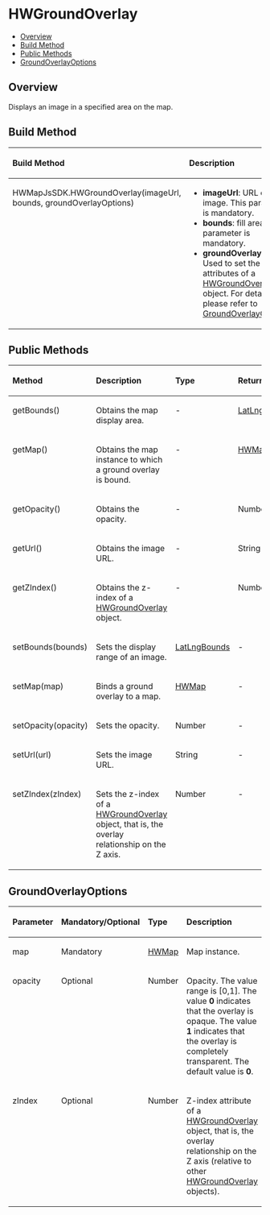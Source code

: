 # HWGroundOverlay<a name="EN-US_TOPIC_0000001099661058"></a>

-   [Overview](#s50ddd762d9d94c7c9f49dd7deb5233b6)
-   [Build Method](#scc9851d7c90745fca441760b6f975f07)
-   [Public Methods](#s457d55cafe7c420d981029d349e1d66f)
-   [GroundOverlayOptions](#s9fa60c5e9864411e9eb539aafe6e8fb0)

## Overview<a name="s50ddd762d9d94c7c9f49dd7deb5233b6"></a>

Displays an image in a specified area on the map. 

## Build Method<a name="scc9851d7c90745fca441760b6f975f07"></a>

<a name="t51cc70192abf45459bfb610c7c4a609f"></a>
<table><thead align="left"><tr id="r3cea2d6177a34a98b8c773351548cd27"><th class="cellrowborder" valign="top" width="53%" id="mcps1.1.3.1.1"><p id="a526528123e9c498fb82ff2f687955d61"><a name="a526528123e9c498fb82ff2f687955d61"></a><a name="a526528123e9c498fb82ff2f687955d61"></a><strong id="a64d67ece86fe429bbb9d3b5b5d782512"><a name="a64d67ece86fe429bbb9d3b5b5d782512"></a><a name="a64d67ece86fe429bbb9d3b5b5d782512"></a>Build Method</strong></p>
</th>
<th class="cellrowborder" valign="top" width="47%" id="mcps1.1.3.1.2"><p id="a10aabd1a90174145bbd5bd6709c99e14"><a name="a10aabd1a90174145bbd5bd6709c99e14"></a><a name="a10aabd1a90174145bbd5bd6709c99e14"></a><strong id="b12135150171113"><a name="b12135150171113"></a><a name="b12135150171113"></a>Description</strong></p>
</th>
</tr>
</thead>
<tbody><tr id="re242b715e3f0421592ec0f5b86722ed6"><td class="cellrowborder" valign="top" width="53%" headers="mcps1.1.3.1.1 "><p id="a3f046018d5f447f08b0e3c955b3f765d"><a name="a3f046018d5f447f08b0e3c955b3f765d"></a><a name="a3f046018d5f447f08b0e3c955b3f765d"></a>HWMapJsSDK.HWGroundOverlay(imageUrl, bounds, groundOverlayOptions)</p>
</td>
<td class="cellrowborder" valign="top" width="47%" headers="mcps1.1.3.1.2 "><a name="ub4ad04219a514c759bfe6a6e6a41ef6c"></a><a name="ub4ad04219a514c759bfe6a6e6a41ef6c"></a><ul id="ub4ad04219a514c759bfe6a6e6a41ef6c"><li><strong id="b136715109117"><a name="b136715109117"></a><a name="b136715109117"></a>imageUrl</strong>: URL of an image. This parameter is mandatory.</li><li><strong id="b1693192111113"><a name="b1693192111113"></a><a name="b1693192111113"></a>bounds</strong>: fill area. This parameter is mandatory.</li><li><strong id="b2615115031110"><a name="b2615115031110"></a><a name="b2615115031110"></a>groundOverlayOptions</strong>: Used to set the attributes of a <a href="js-hwgroundoverlay.md">HWGroundOverlay</a> object. For details, please refer to <a href="#s9fa60c5e9864411e9eb539aafe6e8fb0">GroundOverlayOptions</a>.</li></ul>
</td>
</tr>
</tbody>
</table>

## Public Methods<a name="s457d55cafe7c420d981029d349e1d66f"></a>

<a name="t51d9f300893b45fa9887cf094aad324c"></a>
<table><thead align="left"><tr id="rcd718492f4294a8c91f772c48562f513"><th class="cellrowborder" valign="top" width="23.76%" id="mcps1.1.5.1.1"><p id="a1068aeaf973442d4bc71182127f569da"><a name="a1068aeaf973442d4bc71182127f569da"></a><a name="a1068aeaf973442d4bc71182127f569da"></a><strong id="b377422161218"><a name="b377422161218"></a><a name="b377422161218"></a>Method</strong></p>
</th>
<th class="cellrowborder" valign="top" width="35.24%" id="mcps1.1.5.1.2"><p id="a4777c10ff9bd4c699a87bc72f9d86a61"><a name="a4777c10ff9bd4c699a87bc72f9d86a61"></a><a name="a4777c10ff9bd4c699a87bc72f9d86a61"></a><strong id="b195591477122"><a name="b195591477122"></a><a name="b195591477122"></a>Description</strong></p>
</th>
<th class="cellrowborder" valign="top" width="21%" id="mcps1.1.5.1.3"><p id="a4207b731fcf64df7be57e8114d97df6a"><a name="a4207b731fcf64df7be57e8114d97df6a"></a><a name="a4207b731fcf64df7be57e8114d97df6a"></a><strong id="abc25e7537c824f67927167d1484eac2b"><a name="abc25e7537c824f67927167d1484eac2b"></a><a name="abc25e7537c824f67927167d1484eac2b"></a>Type</strong></p>
</th>
<th class="cellrowborder" valign="top" width="20%" id="mcps1.1.5.1.4"><p id="a49d6e23cace44fd49cf6426209623f0b"><a name="a49d6e23cace44fd49cf6426209623f0b"></a><a name="a49d6e23cace44fd49cf6426209623f0b"></a><strong id="a2a13bf47920842e78896c20d737a7a39"><a name="a2a13bf47920842e78896c20d737a7a39"></a><a name="a2a13bf47920842e78896c20d737a7a39"></a>Return Value</strong></p>
</th>
</tr>
</thead>
<tbody><tr id="r24ed30d629464d50ba901707fcea40be"><td class="cellrowborder" valign="top" width="23.76%" headers="mcps1.1.5.1.1 "><p id="a953cac53e22e4153938588c384edf054"><a name="a953cac53e22e4153938588c384edf054"></a><a name="a953cac53e22e4153938588c384edf054"></a>getBounds()</p>
</td>
<td class="cellrowborder" valign="top" width="35.24%" headers="mcps1.1.5.1.2 "><p id="af066dfa0f05744eeac6a37567245f085"><a name="af066dfa0f05744eeac6a37567245f085"></a><a name="af066dfa0f05744eeac6a37567245f085"></a>Obtains the map display area.</p>
</td>
<td class="cellrowborder" valign="top" width="21%" headers="mcps1.1.5.1.3 "><p id="a58f8425b7bd346db900cdf502f7f8563"><a name="a58f8425b7bd346db900cdf502f7f8563"></a><a name="a58f8425b7bd346db900cdf502f7f8563"></a>-</p>
</td>
<td class="cellrowborder" valign="top" width="20%" headers="mcps1.1.5.1.4 "><p id="a34d6ef2151944f6295d6126793982689"><a name="a34d6ef2151944f6295d6126793982689"></a><a name="a34d6ef2151944f6295d6126793982689"></a><a href="js-params.md#sb6bca9c1a2f142d287414bceeabe54a9">LatLngBounds</a></p>
</td>
</tr>
<tr id="r3b603a1c1c424e7bb4f001e7cb8a56bc"><td class="cellrowborder" valign="top" width="23.76%" headers="mcps1.1.5.1.1 "><p id="a0d98561484134bc9a47aa2eea8afbddc"><a name="a0d98561484134bc9a47aa2eea8afbddc"></a><a name="a0d98561484134bc9a47aa2eea8afbddc"></a>getMap()</p>
</td>
<td class="cellrowborder" valign="top" width="35.24%" headers="mcps1.1.5.1.2 "><p id="a57383ad799574b61aff070765f5e011a"><a name="a57383ad799574b61aff070765f5e011a"></a><a name="a57383ad799574b61aff070765f5e011a"></a>Obtains the map instance to which a ground overlay is bound.</p>
</td>
<td class="cellrowborder" valign="top" width="21%" headers="mcps1.1.5.1.3 "><p id="ab5fa32a97e1448c8ad5d6b50636480a2"><a name="ab5fa32a97e1448c8ad5d6b50636480a2"></a><a name="ab5fa32a97e1448c8ad5d6b50636480a2"></a>-</p>
</td>
<td class="cellrowborder" valign="top" width="20%" headers="mcps1.1.5.1.4 "><p id="a2ca24ca863924e2bb1540bef0fba4284"><a name="a2ca24ca863924e2bb1540bef0fba4284"></a><a name="a2ca24ca863924e2bb1540bef0fba4284"></a><a href="js-hwmap.md">HWMap</a></p>
</td>
</tr>
<tr id="ra459a659931d417d8c41f6b868b28c1c"><td class="cellrowborder" valign="top" width="23.76%" headers="mcps1.1.5.1.1 "><p id="a11929e5152f24477b0b5ace9725118bd"><a name="a11929e5152f24477b0b5ace9725118bd"></a><a name="a11929e5152f24477b0b5ace9725118bd"></a>getOpacity()</p>
</td>
<td class="cellrowborder" valign="top" width="35.24%" headers="mcps1.1.5.1.2 "><p id="a0b70f1a7de5144d388a776c86c2c25ca"><a name="a0b70f1a7de5144d388a776c86c2c25ca"></a><a name="a0b70f1a7de5144d388a776c86c2c25ca"></a>Obtains the opacity.</p>
</td>
<td class="cellrowborder" valign="top" width="21%" headers="mcps1.1.5.1.3 "><p id="a831043b0884c495c8c02fc424aad6dca"><a name="a831043b0884c495c8c02fc424aad6dca"></a><a name="a831043b0884c495c8c02fc424aad6dca"></a>-</p>
</td>
<td class="cellrowborder" valign="top" width="20%" headers="mcps1.1.5.1.4 "><p id="acccd1ce1bf1f46ebbfb44c05faa162a1"><a name="acccd1ce1bf1f46ebbfb44c05faa162a1"></a><a name="acccd1ce1bf1f46ebbfb44c05faa162a1"></a>Number</p>
</td>
</tr>
<tr id="r05a87d3a268a4ab28e203f94b774d57f"><td class="cellrowborder" valign="top" width="23.76%" headers="mcps1.1.5.1.1 "><p id="ab1ec6ec6776c4dc8ad58077bc2409a94"><a name="ab1ec6ec6776c4dc8ad58077bc2409a94"></a><a name="ab1ec6ec6776c4dc8ad58077bc2409a94"></a>getUrl()</p>
</td>
<td class="cellrowborder" valign="top" width="35.24%" headers="mcps1.1.5.1.2 "><p id="a03988b76351e40a1b0101b98e7668f2a"><a name="a03988b76351e40a1b0101b98e7668f2a"></a><a name="a03988b76351e40a1b0101b98e7668f2a"></a>Obtains the image URL.</p>
</td>
<td class="cellrowborder" valign="top" width="21%" headers="mcps1.1.5.1.3 "><p id="a2a969080780e4db5b6a3fa5324d7b1d2"><a name="a2a969080780e4db5b6a3fa5324d7b1d2"></a><a name="a2a969080780e4db5b6a3fa5324d7b1d2"></a>-</p>
</td>
<td class="cellrowborder" valign="top" width="20%" headers="mcps1.1.5.1.4 "><p id="aa25424381e024939a00281f659d98051"><a name="aa25424381e024939a00281f659d98051"></a><a name="aa25424381e024939a00281f659d98051"></a>String</p>
</td>
</tr>
<tr id="r01d5c894774c43bbabd9d5d9bbb7f1da"><td class="cellrowborder" valign="top" width="23.76%" headers="mcps1.1.5.1.1 "><p id="ad48eb35cba6a4a47bbb2178011359c9b"><a name="ad48eb35cba6a4a47bbb2178011359c9b"></a><a name="ad48eb35cba6a4a47bbb2178011359c9b"></a>getZIndex()</p>
</td>
<td class="cellrowborder" valign="top" width="35.24%" headers="mcps1.1.5.1.2 "><p id="a948991d73b3a4122b8ea38228fa52410"><a name="a948991d73b3a4122b8ea38228fa52410"></a><a name="a948991d73b3a4122b8ea38228fa52410"></a>Obtains the z-index of a <a href="js-hwgroundoverlay.md">HWGroundOverlay</a> object.</p>
</td>
<td class="cellrowborder" valign="top" width="21%" headers="mcps1.1.5.1.3 "><p id="a3a0031b6b4d7476787d60b3ff6cb6576"><a name="a3a0031b6b4d7476787d60b3ff6cb6576"></a><a name="a3a0031b6b4d7476787d60b3ff6cb6576"></a>-</p>
</td>
<td class="cellrowborder" valign="top" width="20%" headers="mcps1.1.5.1.4 "><p id="a520fce2659db411ab632a32dbe6c4e17"><a name="a520fce2659db411ab632a32dbe6c4e17"></a><a name="a520fce2659db411ab632a32dbe6c4e17"></a>Number</p>
</td>
</tr>
<tr id="rb73e6c25b5e44e0cacf9f76e20223d15"><td class="cellrowborder" valign="top" width="23.76%" headers="mcps1.1.5.1.1 "><p id="a9c2ad89ecb464b51b52723201be022eb"><a name="a9c2ad89ecb464b51b52723201be022eb"></a><a name="a9c2ad89ecb464b51b52723201be022eb"></a>setBounds(bounds)</p>
</td>
<td class="cellrowborder" valign="top" width="35.24%" headers="mcps1.1.5.1.2 "><p id="adbfb7df7674b4a3b8a0efb2986e80edf"><a name="adbfb7df7674b4a3b8a0efb2986e80edf"></a><a name="adbfb7df7674b4a3b8a0efb2986e80edf"></a>Sets the display range of an image.</p>
</td>
<td class="cellrowborder" valign="top" width="21%" headers="mcps1.1.5.1.3 "><p id="a3055812c57ce4c8a819edf18b81e1084"><a name="a3055812c57ce4c8a819edf18b81e1084"></a><a name="a3055812c57ce4c8a819edf18b81e1084"></a><a href="js-params.md#sb6bca9c1a2f142d287414bceeabe54a9">LatLngBounds</a></p>
</td>
<td class="cellrowborder" valign="top" width="20%" headers="mcps1.1.5.1.4 "><p id="a6077d2c0d34742d1ab96b3fab16aa70a"><a name="a6077d2c0d34742d1ab96b3fab16aa70a"></a><a name="a6077d2c0d34742d1ab96b3fab16aa70a"></a>-</p>
</td>
</tr>
<tr id="rf07e4c5be7fe46bdaca0d8c8f37decf7"><td class="cellrowborder" valign="top" width="23.76%" headers="mcps1.1.5.1.1 "><p id="acf310780ce294a3db0e218bfb39edc26"><a name="acf310780ce294a3db0e218bfb39edc26"></a><a name="acf310780ce294a3db0e218bfb39edc26"></a>setMap(map)</p>
</td>
<td class="cellrowborder" valign="top" width="35.24%" headers="mcps1.1.5.1.2 "><p id="a6ed56e1770d64108a435b32babe17680"><a name="a6ed56e1770d64108a435b32babe17680"></a><a name="a6ed56e1770d64108a435b32babe17680"></a>Binds a ground overlay to a map. </p>
</td>
<td class="cellrowborder" valign="top" width="21%" headers="mcps1.1.5.1.3 "><p id="a5d44d93689474f4cbe511a378d4469d0"><a name="a5d44d93689474f4cbe511a378d4469d0"></a><a name="a5d44d93689474f4cbe511a378d4469d0"></a><a href="js-hwmap.md">HWMap</a></p>
</td>
<td class="cellrowborder" valign="top" width="20%" headers="mcps1.1.5.1.4 "><p id="a8ef49283d94f416bbfa2827837287633"><a name="a8ef49283d94f416bbfa2827837287633"></a><a name="a8ef49283d94f416bbfa2827837287633"></a>-</p>
</td>
</tr>
<tr id="raa28650451824dd2b1117934b66cf9d8"><td class="cellrowborder" valign="top" width="23.76%" headers="mcps1.1.5.1.1 "><p id="a08ff5cc5e9554e6bb0f99c797181aa73"><a name="a08ff5cc5e9554e6bb0f99c797181aa73"></a><a name="a08ff5cc5e9554e6bb0f99c797181aa73"></a>setOpacity(opacity)</p>
</td>
<td class="cellrowborder" valign="top" width="35.24%" headers="mcps1.1.5.1.2 "><p id="aa6a07ebaa0ae4f9bb66dd09d8060b672"><a name="aa6a07ebaa0ae4f9bb66dd09d8060b672"></a><a name="aa6a07ebaa0ae4f9bb66dd09d8060b672"></a>Sets the opacity.</p>
</td>
<td class="cellrowborder" valign="top" width="21%" headers="mcps1.1.5.1.3 "><p id="ab76779e0cbc8498781fa284f6d400ca2"><a name="ab76779e0cbc8498781fa284f6d400ca2"></a><a name="ab76779e0cbc8498781fa284f6d400ca2"></a>Number</p>
</td>
<td class="cellrowborder" valign="top" width="20%" headers="mcps1.1.5.1.4 "><p id="ae3d8e17923ff41c3a4db9714ff0cb527"><a name="ae3d8e17923ff41c3a4db9714ff0cb527"></a><a name="ae3d8e17923ff41c3a4db9714ff0cb527"></a>-</p>
</td>
</tr>
<tr id="r4e91b440e9f44c2d891a14dcb98d8dee"><td class="cellrowborder" valign="top" width="23.76%" headers="mcps1.1.5.1.1 "><p id="a997d5a9a0e344e7884807309165e2875"><a name="a997d5a9a0e344e7884807309165e2875"></a><a name="a997d5a9a0e344e7884807309165e2875"></a>setUrl(url)</p>
</td>
<td class="cellrowborder" valign="top" width="35.24%" headers="mcps1.1.5.1.2 "><p id="af87ae845b2bb48088f25f47c424f0114"><a name="af87ae845b2bb48088f25f47c424f0114"></a><a name="af87ae845b2bb48088f25f47c424f0114"></a>Sets the image URL.</p>
</td>
<td class="cellrowborder" valign="top" width="21%" headers="mcps1.1.5.1.3 "><p id="a7b94b6b8fc174885a38aff54a93b95b6"><a name="a7b94b6b8fc174885a38aff54a93b95b6"></a><a name="a7b94b6b8fc174885a38aff54a93b95b6"></a>String</p>
</td>
<td class="cellrowborder" valign="top" width="20%" headers="mcps1.1.5.1.4 "><p id="a12927679826842cda2e665afe8f87ecf"><a name="a12927679826842cda2e665afe8f87ecf"></a><a name="a12927679826842cda2e665afe8f87ecf"></a>-</p>
</td>
</tr>
<tr id="rdf56f388f8bc411289a177aebd8bad2d"><td class="cellrowborder" valign="top" width="23.76%" headers="mcps1.1.5.1.1 "><p id="a9866c64247284235bc94afb131edc1f2"><a name="a9866c64247284235bc94afb131edc1f2"></a><a name="a9866c64247284235bc94afb131edc1f2"></a>setZIndex(zIndex)</p>
</td>
<td class="cellrowborder" valign="top" width="35.24%" headers="mcps1.1.5.1.2 "><p id="ac5c118d9b7a74abb864664744f68f147"><a name="ac5c118d9b7a74abb864664744f68f147"></a><a name="ac5c118d9b7a74abb864664744f68f147"></a>Sets the z-index of a <a href="js-hwgroundoverlay.md">HWGroundOverlay</a> object, that is, the overlay relationship on the Z axis.</p>
</td>
<td class="cellrowborder" valign="top" width="21%" headers="mcps1.1.5.1.3 "><p id="a9577f459e36a463c84d04800e036333b"><a name="a9577f459e36a463c84d04800e036333b"></a><a name="a9577f459e36a463c84d04800e036333b"></a>Number</p>
</td>
<td class="cellrowborder" valign="top" width="20%" headers="mcps1.1.5.1.4 "><p id="a6d0b779cc9f44fd3a0acce354d47c84e"><a name="a6d0b779cc9f44fd3a0acce354d47c84e"></a><a name="a6d0b779cc9f44fd3a0acce354d47c84e"></a>-</p>
</td>
</tr>
</tbody>
</table>

## GroundOverlayOptions<a name="s9fa60c5e9864411e9eb539aafe6e8fb0"></a>

<a name="t3fd6a5397658477bab5c15b983fade50"></a>
<table><thead align="left"><tr id="r0eb30f4f69344433b69c82816912a6e5"><th class="cellrowborder" valign="top" width="20%" id="mcps1.1.5.1.1"><p id="a4b3c7f28c50144f9a59e4468e8fc1c93"><a name="a4b3c7f28c50144f9a59e4468e8fc1c93"></a><a name="a4b3c7f28c50144f9a59e4468e8fc1c93"></a><strong id="a2f932479573d476095fdf7913d5b4ab2"><a name="a2f932479573d476095fdf7913d5b4ab2"></a><a name="a2f932479573d476095fdf7913d5b4ab2"></a>Parameter</strong></p>
</th>
<th class="cellrowborder" valign="top" width="14.000000000000002%" id="mcps1.1.5.1.2"><p id="a2fde1904198b4adcb5a6188031ba1672"><a name="a2fde1904198b4adcb5a6188031ba1672"></a><a name="a2fde1904198b4adcb5a6188031ba1672"></a><strong id="afbfcf19f10704f2b935a697c45e376bc"><a name="afbfcf19f10704f2b935a697c45e376bc"></a><a name="afbfcf19f10704f2b935a697c45e376bc"></a>Mandatory/Optional</strong></p>
</th>
<th class="cellrowborder" valign="top" width="16%" id="mcps1.1.5.1.3"><p id="a34ed6f92bd994dbe913c5de9b3787337"><a name="a34ed6f92bd994dbe913c5de9b3787337"></a><a name="a34ed6f92bd994dbe913c5de9b3787337"></a><strong id="a9160a2734fdd41fc8b7506c383b5389a"><a name="a9160a2734fdd41fc8b7506c383b5389a"></a><a name="a9160a2734fdd41fc8b7506c383b5389a"></a>Type</strong></p>
</th>
<th class="cellrowborder" valign="top" width="50%" id="mcps1.1.5.1.4"><p id="ae2ba3ced152343dfbe681a6e007b57d1"><a name="ae2ba3ced152343dfbe681a6e007b57d1"></a><a name="ae2ba3ced152343dfbe681a6e007b57d1"></a><strong id="b10555184211143"><a name="b10555184211143"></a><a name="b10555184211143"></a>Description</strong></p>
</th>
</tr>
</thead>
<tbody><tr id="r98134e44b72a433a8ea3fd3356fd5d7c"><td class="cellrowborder" valign="top" width="20%" headers="mcps1.1.5.1.1 "><p id="a37743c38ef9b448c8990b56b05af5fb3"><a name="a37743c38ef9b448c8990b56b05af5fb3"></a><a name="a37743c38ef9b448c8990b56b05af5fb3"></a>map</p>
</td>
<td class="cellrowborder" valign="top" width="14.000000000000002%" headers="mcps1.1.5.1.2 "><p id="a61b767fa3b9a4a7cbbcab2a824c35595"><a name="a61b767fa3b9a4a7cbbcab2a824c35595"></a><a name="a61b767fa3b9a4a7cbbcab2a824c35595"></a>Mandatory</p>
</td>
<td class="cellrowborder" valign="top" width="16%" headers="mcps1.1.5.1.3 "><p id="af696b4c9125341cda3325781e102431f"><a name="af696b4c9125341cda3325781e102431f"></a><a name="af696b4c9125341cda3325781e102431f"></a><a href="js-hwmap.md">HWMap</a></p>
</td>
<td class="cellrowborder" valign="top" width="50%" headers="mcps1.1.5.1.4 "><p id="a3f10c7635d3648abb0271561ef90c7bc"><a name="a3f10c7635d3648abb0271561ef90c7bc"></a><a name="a3f10c7635d3648abb0271561ef90c7bc"></a>Map instance.</p>
</td>
</tr>
<tr id="r38f2a41bf66c49c4b550da812db8316e"><td class="cellrowborder" valign="top" width="20%" headers="mcps1.1.5.1.1 "><p id="a7da713eadfd9486786f4e7825d319b58"><a name="a7da713eadfd9486786f4e7825d319b58"></a><a name="a7da713eadfd9486786f4e7825d319b58"></a>opacity</p>
</td>
<td class="cellrowborder" valign="top" width="14.000000000000002%" headers="mcps1.1.5.1.2 "><p id="a024bafe477454b41b6cbef14e1396aa9"><a name="a024bafe477454b41b6cbef14e1396aa9"></a><a name="a024bafe477454b41b6cbef14e1396aa9"></a>Optional</p>
</td>
<td class="cellrowborder" valign="top" width="16%" headers="mcps1.1.5.1.3 "><p id="a4bafc9b3965e4b82ae5fdbe11d746500"><a name="a4bafc9b3965e4b82ae5fdbe11d746500"></a><a name="a4bafc9b3965e4b82ae5fdbe11d746500"></a>Number</p>
</td>
<td class="cellrowborder" valign="top" width="50%" headers="mcps1.1.5.1.4 "><p id="aa7b1fc414e144b9e9febad8282d5c1c7"><a name="aa7b1fc414e144b9e9febad8282d5c1c7"></a><a name="aa7b1fc414e144b9e9febad8282d5c1c7"></a>Opacity. The value range is [0,1]. The value <strong id="b16816164415143"><a name="b16816164415143"></a><a name="b16816164415143"></a>0</strong> indicates that the overlay is opaque. The value <strong id="b188219446149"><a name="b188219446149"></a><a name="b188219446149"></a>1</strong> indicates that the overlay is completely transparent. The default value is <strong id="b5821544101416"><a name="b5821544101416"></a><a name="b5821544101416"></a>0</strong>. </p>
</td>
</tr>
<tr id="r64cb5ff96c1447abb6aca33a389e504f"><td class="cellrowborder" valign="top" width="20%" headers="mcps1.1.5.1.1 "><p id="a85ac5efe058b46fd9b5af196072ec92d"><a name="a85ac5efe058b46fd9b5af196072ec92d"></a><a name="a85ac5efe058b46fd9b5af196072ec92d"></a>zIndex</p>
</td>
<td class="cellrowborder" valign="top" width="14.000000000000002%" headers="mcps1.1.5.1.2 "><p id="aa235a20a016249eb8ba9d6c87932bc1e"><a name="aa235a20a016249eb8ba9d6c87932bc1e"></a><a name="aa235a20a016249eb8ba9d6c87932bc1e"></a>Optional</p>
</td>
<td class="cellrowborder" valign="top" width="16%" headers="mcps1.1.5.1.3 "><p id="adfcd65daea8448ba9e532962c3788538"><a name="adfcd65daea8448ba9e532962c3788538"></a><a name="adfcd65daea8448ba9e532962c3788538"></a>Number</p>
</td>
<td class="cellrowborder" valign="top" width="50%" headers="mcps1.1.5.1.4 "><p id="a104802197bda4d459ea9d2ebf773a414"><a name="a104802197bda4d459ea9d2ebf773a414"></a><a name="a104802197bda4d459ea9d2ebf773a414"></a>Z-index attribute of a <a href="js-hwgroundoverlay.md">HWGroundOverlay</a> object, that is, the overlay relationship on the Z axis (relative to other <a href="js-hwgroundoverlay.md">HWGroundOverlay</a> objects).</p>
</td>
</tr>
</tbody>
</table>

